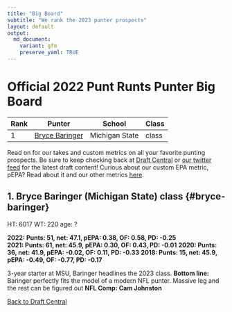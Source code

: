 ```yaml
---
title: "Big Board"
subtitle: "We rank the 2023 punter prospects"
layout: default
output:
  md_document:
    variant: gfm
    preserve_yaml: TRUE
---
```

# Official 2022 Punt Runts Punter Big Board

| Rank | Punter | School | Class |
|--|--|--|--|
| 1 | [Bryce Baringer](#bryce-baringer)| Michigan State | class
  
Read on for our takes and custom metrics on all your favorite punting prospects. Be sure to keep checking back at [Draft Central](/draft_central.html) or [our twitter feed](https://twitter.com/ThePuntRunts) for the latest draft content! Curious about our custom EPA metric, pEPA? Read about it and our other metrics [here](/metrics.html).
  
## 1. Bryce Baringer (Michigan State) class {#bryce-baringer}
HT: 6017  WT: 220  age: ? 
  
**2022: Punts: 51, net: 47.1,  pEPA: 0.38, OF: 0.58, PD: -0.25**  
**2021: Punts: 61, net: 45.9, pEPA: 0.30, OF: 0.43, PD: -0.01**
**2020: Punts: 36, net: 41.9, pEPA: -0.02, OF: 0.11, PD: -0.33**
**2018: Punts: 15, net: 45.9, pEPA: -0.49, OF: -0.77, PD: -0.17**

3-year starter at MSU, Baringer headlines the 2023 class.
**Bottom line:** Baringer perfectly fits the model of a modern NFL punter. Massive leg and the rest can be figured out **NFL Comp: Cam Johnston**  

[Back to Draft Central](/draft_central.html)

[^1]: Measurements from Dane Brugler's "The Beast" Draft Guide
